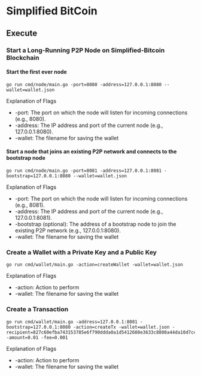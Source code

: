 # Simplified BitCoin
## Execute
### Start a Long-Running P2P Node on Simplified-Bitcoin Blockchain

#### Start the first ever node
```
go run cmd/node/main.go -port=8080 -address=127.0.0.1:8080 --wallet=wallet.json
```

Explanation of Flags
- -port: The port on which the node will listen for incoming connections (e.g., 8080).
- -address: The IP address and port of the current node (e.g., 127.0.0.1:8080).
- -wallet: The filename for saving the wallet

#### Start a node that joins an existing P2P network and connects to the bootstrap node
```
go run cmd/node/main.go -port=8081 -address=127.0.0.1:8081 -bootstrap=127.0.0.1:8080 --wallet=wallet.json
```

Explanation of Flags
- -port: The port on which the node will listen for incoming connections (e.g., 8081).
- -address: The IP address and port of the current node (e.g., 127.0.0.1:8081).
- -bootstrap (optional): The address of a bootstrap node to join the existing P2P network (e.g., 127.0.0.1:8080).
- -wallet: The filename for saving the wallet

### Create a Wallet with a Private Key and a Public Key
```
go run cmd/wallet/main.go -action=createWallet -wallet=wallet.json
```

Explanation of Flags
- -action: Action to perform
- -wallet: The filename for saving the wallet

### Create a Transaction
```
go run cmd/wallet/main.go -address=127.0.0.1:8081 -bootstrap=127.0.0.1:8080 -action=createTx -wallet=wallet.json -recipient=827c60efba743153785e6f790ddda0a1d5412608e3633c8808a44da10d7ce6c5 -amount=0.01 -fee=0.001
```

Explanation of Flags
- -action: Action to perform
- -wallet: The filename for saving the wallet
